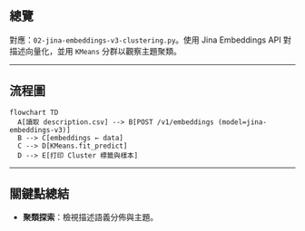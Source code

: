 ## 總覽

對應：`02-jina-embeddings-v3-clustering.py`。使用 Jina Embeddings API 對描述向量化，並用 `KMeans` 分群以觀察主題聚類。

---

## 流程圖

```mermaid
flowchart TD
  A[讀取 description.csv] --> B[POST /v1/embeddings (model=jina-embeddings-v3)]
  B --> C[embeddings ← data]
  C --> D[KMeans.fit_predict]
  D --> E[打印 Cluster 標籤與樣本]
```

---

## 關鍵點總結

- **聚類探索**：檢視描述語義分佈與主題。


